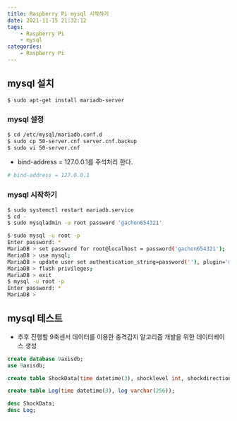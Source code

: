 ```yaml
---
title: Raspberry Pi mysql 시작하기
date: 2021-11-15 21:32:12
tags:
    - Raspberry Pi
    - mysql
categories:
    - Raspberry Pi
---
```


## mysql 설치

```bash
$ sudo apt-get install mariadb-server
```

### mysql 설정

```bash
$ cd /etc/mysql/mariadb.conf.d
$ sudo cp 50-server.cnf server.cnf.backup
$ sudo vi 50-server.cnf
```

-   bind-address = 127.0.0.1를 주석처리 한다.

```bash
# bind-address = 127.0.0.1
```

### mysql 시작하기

```bash
$ sudo systemctl restart mariadb.service
$ cd -
$ sudo mysqladmin -u root password 'gachon654321'
```

```bash
$ sudo mysql -u root -p
Enter password: *
MariaDB > set password for root@localhost = password('gachon654321');
MariaDB > use mysql;
MariaDB > update user set authentication_string=password(''), plugin='mysql_native_password' where user='root';
MariaDB > flush privileges;
MariaDB > exit
$ mysql -u root -p
Enter password: *
MariaDB >
```

## mysql 테스트

-   추후 진행할 9축센서 데이터를 이용한 충격감지 알고리즘 개발을 위한 데이터베이스 생성

```sql
create database 9axisdb;
use 9axisdb;
```

```sql
create table ShockData(time datetime(3), shocklevel int, shockdirection int, shockvalue float, degree int, code int, message varchar(256));

create table Log(time datetime(3), log varchar(256));

desc ShockData;
desc Log;
```
